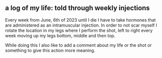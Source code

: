 ## a log of my life: told through weekly injections

Every week from June, 6th of 2023 until I die I have to take hormones that are administered as an intramuscular injection. In order to not scar myself I rotate the location in my legs where I perform the shot, left to right every week moving up my legs bottom, middle and then top.

While doing this I also like to add a comment about my life or the shot or something to give this action more meaning.
